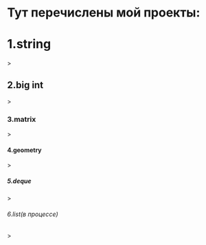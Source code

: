 # Тут перечислены мой проекты:
<h1> 1.string </h1>>
<h2> 2.big int </h2>>
<h3> 3.matrix </h3>>
<h4> 4.geometry </h4>>
<h5> 5.deque </h5>>
<h6> 6.list(в процессе) </h6>>
